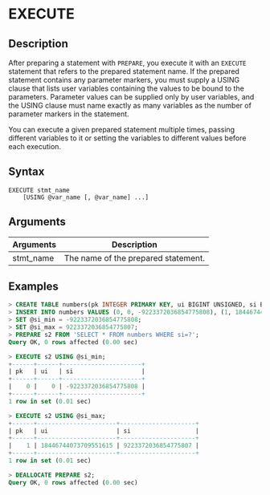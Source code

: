 # **EXECUTE**

## **Description**

After preparing a statement with `PREPARE`, you execute it with an `EXECUTE` statement that refers to the prepared statement name. If the prepared statement contains any parameter markers, you must supply a USING clause that lists user variables containing the values to be bound to the parameters. Parameter values can be supplied only by user variables, and the USING clause must name exactly as many variables as the number of parameter markers in the statement.

You can execute a given prepared statement multiple times, passing different variables to it or setting the variables to different values before each execution.

## **Syntax**

```
EXECUTE stmt_name
    [USING @var_name [, @var_name] ...]
```

## **Arguments**

|  Arguments   | Description  |
|  ----  | ----  |
|stmt_name | The name of the prepared statement. |

## **Examples**

```sql
> CREATE TABLE numbers(pk INTEGER PRIMARY KEY, ui BIGINT UNSIGNED, si BIGINT);
> INSERT INTO numbers VALUES (0, 0, -9223372036854775808), (1, 18446744073709551615, 9223372036854775807);
> SET @si_min = -9223372036854775808;
> SET @si_max = 9223372036854775807;
> PREPARE s2 FROM 'SELECT * FROM numbers WHERE si=?';
Query OK, 0 rows affected (0.00 sec)

> EXECUTE s2 USING @si_min;
+------+------+----------------------+
| pk   | ui   | si                   |
+------+------+----------------------+
|    0 |    0 | -9223372036854775808 |
+------+------+----------------------+
1 row in set (0.01 sec)

> EXECUTE s2 USING @si_max;
+------+----------------------+---------------------+
| pk   | ui                   | si                  |
+------+----------------------+---------------------+
|    1 | 18446744073709551615 | 9223372036854775807 |
+------+----------------------+---------------------+
1 row in set (0.01 sec)

> DEALLOCATE PREPARE s2;
Query OK, 0 rows affected (0.00 sec)
```
